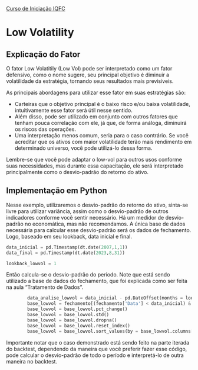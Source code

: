 <a href="/TraineeIQFC/site/home.html">Curso de Iniciação IQFC</a>

Low Volatility
==============

Explicação do Fator
-------------------

O fator Low Volatitily (Low Vol) pode ser interpretado como um fator defensivo, como o nome sugere, seu principal objetivo é diminuir a volatilidade da estratégia, tornando seus resultados mais previsíveis.

As principais abordagens para utilizar esse fator em suas estratégias são:

* Carteiras que o objetivo principal é o baixo risco e/ou baixa volatilidade, intuitivamente esse fator será útil nesse sentido.
* Além disso, pode ser utilizado em conjunto com outros fatores que tenham pouca correlação com ele, já que, de forma análoga, diminuirá os riscos das operações.
* Uma interpretação menos comum, seria para o caso contrário. Se você acreditar que os ativos com maior volatilidade terão mais rendimento em determinado universo, você pode utilizá-lo dessa forma.

Lembre-se que você pode adaptar o low-vol para outros usos conforme suas necessidades, mas durante essa capacitação, ele será interpretado principalmente como o desvio-padrão do retorno do ativo.

Implementação em Python
-----------------------

Nesse exemplo, utilizaremos o desvio-padrão do retorno do ativo, sinta-se livre para utilizar variância, assim como o desvio-padrão de outros indicadores conforme você sentir necessário. Há um medidor de desvio-padrão no economática, mas não recomendamos.
A única base de dados necessária para calcular esse desvio-padrão será os dados de fechamento. Logo, baseado em seu lookback, data inicial e final.

```python
data_inicial = pd.Timestamp(dt.date(2007,1,1))
data_final = pd.Timestamp(dt.date(2023,8,31))

lookback_lowvol = 1
```



Então calcula-se o desvio-padrão do período. Note que está sendo utilizado a base de dados do fechamento, que foi explicada como ser feita na aula “Tratamento de Dados”. 

```python
        data_analise_lowvol = data_inicial - pd.DateOffset(months = lookback_lowvol)
        base_lowvol = fechamento[(fechamento['Data'] < data_inicial) & (fechamento['Data'] >= data_analise_lowvol)]
        base_lowvol = base_lowvol.pct_change()
        base_lowvol = base_lowvol.std()
        base_lowvol = base_lowvol.dropna()
        base_lowvol = base_lowvol.reset_index()
        base_lowvol = base_lowvol.sort_values(by = base_lowvol.columns[1], ascending = True)
```
Importante notar que o caso demonstrado está sendo feito na parte iterada do backtest, dependendo da maneira que você preferir fazer esse código, pode calcular o desvio-padrão de todo o período e interpretá-lo de outra maneira no backtest. 

